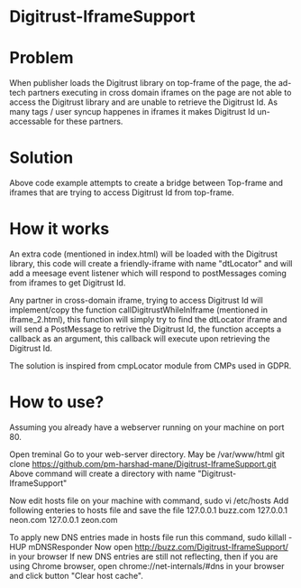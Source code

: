 # Digitrust-IframeSupport

# Problem
When publisher loads the Digitrust library on top-frame of the page, the ad-tech partners executing in cross domain iframes on the page are not able to access the Digitrust library and are unable to retrieve the Digitrust Id. As many tags / user syncup happenes in iframes it makes Digitrust Id un-accessable for these partners.

# Solution
Above code example attempts to create a bridge between Top-frame and iframes that are trying to access Digitrust Id from top-frame.

# How it works
An extra code (mentioned in index.html) will be loaded with the Digitrust library, this code will create a friendly-iframe with name "dtLocator" and will add a meesage event listener which will respond to postMessages coming from iframes to get Digitrust Id. 

Any partner in cross-domain iframe, trying to access Digitrust Id will implement/copy the function callDigitrustWhileInIframe (mentioned in iframe_2.html), this function will simply try to find the dtLocator iframe and will send a PostMessage to retrive the Digitrust Id, the function accepts a callback as an argument, this callback will execute upon retrieving the Digitrust Id.

The solution is inspired from cmpLocator module from CMPs used in GDPR.

# How to use?
Assuming you already have a webserver running on your machine on port 80.

Open treminal
Go to your web-server directory. May be /var/www/html
git clone https://github.com/pm-harshad-mane/Digitrust-IframeSupport.git
Above command will create a directory with name "Digitrust-IframeSupport"

Now edit hosts file on your machine with command, sudo vi /etc/hosts
Add following enteries to hosts file and save the file
127.0.0.1       buzz.com
127.0.0.1       neon.com
127.0.0.1       zeon.com

To apply new DNS entries made in hosts file run this command, sudo killall -HUP mDNSResponder
Now open http://buzz.com/Digitrust-IframeSupport/ in your browser
If new DNS entries are still not reflecting, then if you are using Chrome browser, open chrome://net-internals/#dns in your browser and click button "Clear host cache".
